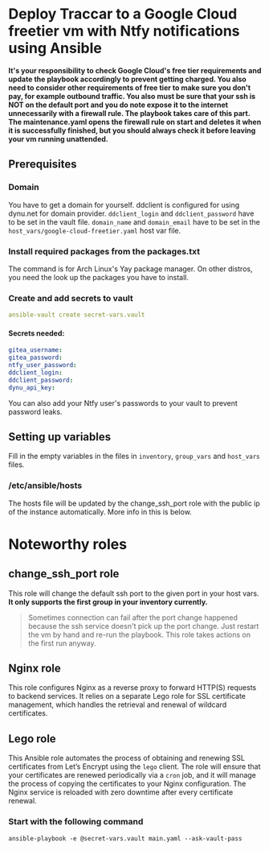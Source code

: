 # Deploy Traccar to a Google Cloud freetier vm with Ntfy notifications using Ansible
**It's your responsibility to check Google Cloud's free tier requirements and update the playbook accordingly to prevent getting charged. You also need to consider other requirements of free tier to make sure you don't pay, for example outbound traffic. You also must be sure that your ssh is NOT on the default port and you do note expose it to the internet unnecessarily with a firewall rule. The playbook takes care of this part. The maintenance.yaml opens the firewall rule on start and deletes it when it is successfully finished, but you should always check it before leaving your vm running unattended.**

## Prerequisites
### Domain
You have to get a domain for yourself.
ddclient is configured for using dynu.net for domain provider.
`ddclient_login` and `ddclient_password` have to be set in the vault file.
`domain_name` and `domain_email` have to be set in the `host_vars/google-cloud-freetier.yaml` host var file.

### Install required packages from the packages.txt
The command is for Arch Linux's Yay package manager. On other distros, you need the look up the packages you have to install.

### Create and add secrets to vault
```yaml
ansible-vault create secret-vars.vault
```

#### Secrets needed:
```yaml
gitea_username: 
gitea_password: 
ntfy_user_password: 
ddclient_login: 
ddclient_password: 
dynu_api_key:
```
You can also add your Ntfy user's passwords to your vault to prevent password leaks.

## Setting up variables
Fill in the empty variables in the files in `inventory`, `group_vars` and `host_vars` files.

### /etc/ansible/hosts
The hosts file will be updated by the change_ssh_port role with the public ip of the instance automatically. More info in this is below.

# Noteworthy roles
## change_ssh_port role
This role will change the default ssh port to the given port in your host vars. **It only supports the first group in your inventory currently.**
> Sometimes connection can fail after the port change happened because the ssh service doesn't pick up the port change. Just restart the vm by hand and re-run the playbook. This role takes actions on the first run anyway.

## Nginx role
This role configures Nginx as a reverse proxy to forward HTTP(S) requests to backend services. It relies on a separate Lego role for SSL certificate management, which handles the retrieval and renewal of wildcard certificates.

## Lego role
This Ansible role automates the process of obtaining and renewing SSL certificates from Let’s Encrypt using the `lego` client. The role will ensure that your certificates are renewed periodically via a `cron` job, and it will manage the process of copying the certificates to your Nginx configuration. The Nginx service is reloaded with zero downtime after every certificate renewal.

### Start with the following command
`ansible-playbook -e @secret-vars.vault main.yaml --ask-vault-pass`

